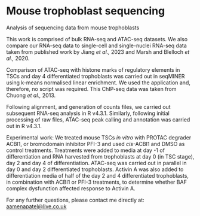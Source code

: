 # Mouse trophoblast sequencing
Analysis of sequencing data from mouse trophoblasts

This work is comprised of bulk RNA-seq and ATAC-seq datasets. 
We also compare our RNA-seq data to single-cell and single-nuclei RNA-seq data taken from published work by Jiang _et al.,_ 2023 and Marsh and Blelloch _et al.,_ 2020.

Comparison of ATAC-seq with histone marks of regulatory elements in TSCs and day 4 differentiated trophoblasts was carried out in seqMINER using k-means normalised linear enrichment. We used the application and, therefore, no script was required. This ChIP-seq data was taken from Chuong _et al.,_ 2013.

Following alignment, and generation of counts files, we carried out subsequent RNA-seq analysis in R v4.3.1. Similarly, following initial processing of raw files, ATAC-seq peak calling and annotation was carried out in R v4.3.1.

Experimental work:
We treated mouse TSCs _in vitro_ with PROTAC degrader ACBI1, or bromodomain inhibitor PFI-3 and used _cis_-ACBI1 and DMSO as control treatments. 
Treatments were added to media at day -1 of differentiation and RNA harvested from trophoblasts at day 0 (in TSC stage), day 2 and day 4 of differentiation. ATAC-seq was carried out in parallel in day 0 and day 2 differentiated trophoblasts. 
Activin A was also added to differentiation media of half of the day 2 and 4 differentiated trophoblasts, in combination with ACBI1 or PFI-3 treatments, to determine whether BAF complex dysfunction affected response to Activin A.

For any further questions, please contact me directly at: aamenapatel@live.co.uk
